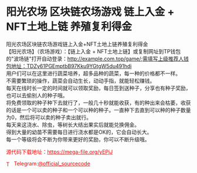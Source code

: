 # 阳光农场 区块链农场游戏 链上入金 + NFT土地上链 养殖复利得金

阳光农场区块链农场游戏链上入金+NFT土地上链养殖复利得金<br>【阳光农场】（农场游戏）：【链上入金 + NFT土地上链】或复制网址到TP钱包的"波场链"打开自动登录：http://example.com.top/game/;需填写上级推荐人钱包地址：TDZy61PGEmptbB97Kku9YGtgW5du491hdi<br>用户们可以在这里进行蔬菜培养，超多品种的蔬菜，每一种的价格都不一样。<br>不需要繁琐的操作，蔬菜会自动生长，动动手指，就能轻松赚钱。<br>每天在线时长一定的时间就可以领取奖励，每日签到送种子，分享也有种子奖励，也可以去偷别人的种子哦。<br>将免费领取的种子种下去就行了，一般几十秒就能收获，有的种出来会枯萎，收获的话是一个可以卖的种子和一个可以种的种子。一直种下去直到可以种的种子数量为0，然后将可以卖的种子卖出就行。<br>每天来这浇水、除虫，等树长大结出果实后就能兑换佣金。<br>得到大量的幼苗不需要每日进行浇水都是OK的，它会自动长大。<br>每一个等级将会不断为你带来更好的奖励，你可以不断升级哦。<br>


<p style="color: red;">源代码下载地址：<a href="https://mega-file.org/yEPjJ" style="color: red;">https://mega-file.org/yEPjJ</a></p><p style="color: red;"><img src="https://cdn-icons-png.flaticon.com/512/2111/2111646.png" alt="Telegram Icon" style="width: 16px; vertical-align: middle; margin-right: 5px;">Telegram:<a href="https://t.me/official_sourcecode" style="color: red;">@official_sourcecode</a></p>